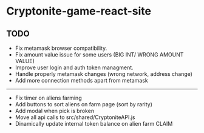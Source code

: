 # Cryptonite-game-react-site

## TODO

- Fix metamask browser compatibility.
- Fix amount value issue for some users (BIG INT/ WRONG AMOUNT VALUE)
- Improve user login and auth token managment.
- Handle properly metamask changes (wrong network, address change)
- Add more connection methods apart from metamask

--------------------------------------------------

- Fix timer on aliens farming
- Add buttons to sort aliens on farm page (sort by rarity)
- Add modal when pick is broken
- Move all api calls to src/shared/CryptoniteAPI.js
- Dinamically update internal token balance on alien farm CLAIM
